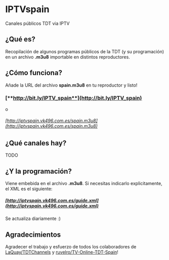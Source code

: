 IPTVspain
=======
Canales públicos TDT via IPTV

## ¿Qué es?
Recopilación de algunos programas públicos de la TDT (y su programación) en un archivo **.m3u8** importable en distintos reproductores.

## ¿Cómo funciona?
Añade la URL del archivo **spain.m3u8** en tu reproductor y listo!

### [**http://bit.ly/IPTV_spain**](http://bit.ly/IPTV_spain)
o
###### [http://iptvspain.vk496.com.es/spain.m3u8](http://iptvspain.vk496.com.es/spain.m3u8)

## ¿Qué canales hay?
TODO

## ¿Y la programación?
Viene embebida en el archivo **.m3u8**. Si necesitas indicarlo explicitamente, el XML es el siguiente:

##### [http://iptvspain.vk496.com.es/guide.xml](http://iptvspain.vk496.com.es/guide.xml)

Se actualiza diariamente :)

## Agradecimientos
Agradecer el trabajo y esfuerzo de todos los colaboradores de  [LaQuay/TDTChannels](https://github.com/LaQuay/TDTChannels) y [ruvelro/TV-Online-TDT-Spain](https://github.com/ruvelro/TV-Online-TDT-Spain)!

